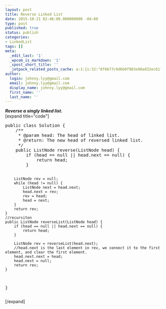 ```yaml
---
layout: post
title: Reverse Linked List
date: 2015-10-21 02:46:08.000000000 -04:00
type: post
published: true
status: publish
categories:
- LinkedList
tags: []
meta:
  _edit_last: '1'
  _wpcom_is_markdown: '1'
  _spost_short_title: ''
  _jetpack_related_posts_cache: a:1:{s:32:"8f6677c9d6b0f903e98ad32ec61f8deb";a:2:{s:7:"expires";i:1467903248;s:7:"payload";a:3:{i:0;a:1:{s:2:"id";i:603;}i:1;a:1:{s:2:"id";i:238;}i:2;a:1:{s:2:"id";i:1850;}}}}
author:
  login: johnny.lyy@gmail.com
  email: johnny.lyy@gmail.com
  display_name: johnny.lyy@gmail.com
  first_name: ''
  last_name: ''
---
```

<p><strong><em>Reverse a singly linked list.</em></strong><br />
[expand title="code"]</p>
<pre>
public class Solution {
    /**
     * @param head: The head of linked list.
     * @return: The new head of reversed linked list.
     */
    public ListNode reverse(ListNode head) {
        if (head == null || head.next == null) {
            return head;
        }
        
        ListNode rev = null;
        while (head != null) {
            ListNode next = head.next;
            head.next = rev;
            rev = head;
            head = next;
        }
        return rev;
    }
    //recursiton
    public ListNode reverseList(ListNode head) {
        if (head == null || head.next == null) {
            return head;
        }
        
        ListNode rev = reverseList(head.next);
        //head.next is the last element in rev, we connect it to the first element, and clear the first element.
        head.next.next = head;
        head.next = null;
        return rev;
    }
}
</pre>
<p>[/expand]</p>
